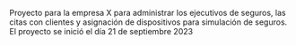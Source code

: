 Proyecto para la empresa X para administrar los ejecutivos de seguros, las citas con clientes y asignación de dispositivos para simulación de seguros.
El proyecto se inició el día 21 de septiembre 2023
